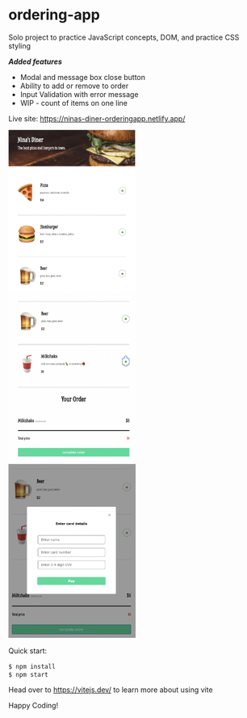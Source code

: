 # ordering-app

Solo project to practice JavaScript concepts, DOM, and practice CSS styling

***Added features***

- Modal and message box close button
- Ability to add or remove to order
- Input Validation with error message
- WIP - count of items on one line

Live site: https://ninas-diner-orderingapp.netlify.app/

<img src="https://github.com/IngridGdesigns/ordering-app/blob/main/screenshots/orderApp.png" width="50%" height="50%">

<img src="https://github.com/IngridGdesigns/ordering-app/blob/main/screenshots/orderAppPreorder.png" width="50%" height="50%">

<img src="https://github.com/IngridGdesigns/ordering-app/blob/main/screenshots/orderAppCheckout.png" width="50%" height="50%">




Quick start:

```
$ npm install
$ npm start
````

Head over to https://vitejs.dev/ to learn more about using vite

Happy Coding!
